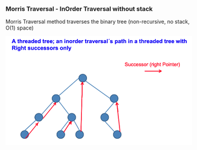 ### Morris Traversal - InOrder Traversal without stack

Morris Traversal method traverses the binary tree (non-recursive, no stack, O(1) space)

![](images/morris_traversal.png)
